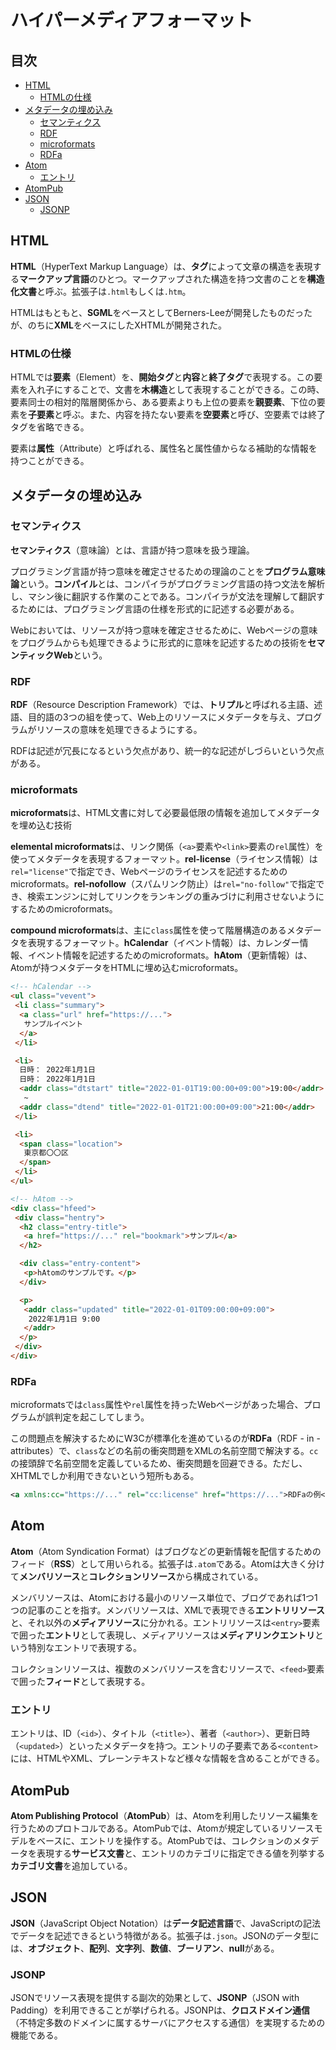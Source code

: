 # ハイパーメディアフォーマット


## 目次

- [HTML](#html)
	- [HTMLの仕様](#htmlの仕様)
- [メタデータの埋め込み](#メタデータの埋め込み)
	- [セマンティクス](#セマンティクス)
	- [RDF](#rdf)
	- [microformats](#microformats)
	- [RDFa](#rdfa)
- [Atom](#atom)
	- [エントリ](#エントリ)
- [AtomPub](#atompub)
- [JSON](#json)
	- [JSONP](#jsonp)


## HTML

**HTML**（HyperText Markup Language）は、**タグ**によって文章の構造を表現する**マークアップ言語**のひとつ。マークアップされた構造を持つ文書のことを**構造化文書**と呼ぶ。拡張子は`.html`もしくは`.htm`。

HTMLはもともと、**SGML**をベースとしてBerners-Leeが開発したものだったが、のちに**XML**をベースにしたXHTMLが開発された。

### HTMLの仕様

HTMLでは**要素**（Element）を、**開始タグ**と**内容**と**終了タグ**で表現する。この要素を入れ子にすることで、文書を**木構造**として表現することができる。この時、要素同士の相対的階層関係から、ある要素よりも上位の要素を**親要素**、下位の要素を**子要素**と呼ぶ。また、内容を持たない要素を**空要素**と呼び、空要素では終了タグを省略できる。

要素は**属性**（Attribute）と呼ばれる、属性名と属性値からなる補助的な情報を持つことができる。


## メタデータの埋め込み

### セマンティクス

**セマンティクス**（意味論）とは、言語が持つ意味を扱う理論。

プログラミング言語が持つ意味を確定させるための理論のことを**プログラム意味論**という。**コンパイル**とは、コンパイラがプログラミング言語の持つ文法を解析し、マシン後に翻訳する作業のことである。コンパイラが文法を理解して翻訳するためには、プログラミング言語の仕様を形式的に記述する必要がある。

Webにおいては、リソースが持つ意味を確定させるために、Webページの意味をプログラムからも処理できるように形式的に意味を記述するための技術を**セマンティックWeb**という。

### RDF

**RDF**（Resource Description Framework）では、**トリプル**と呼ばれる主語、述語、目的語の3つの組を使って、Web上のリソースにメタデータを与え、プログラムがリソースの意味を処理できるようにする。

RDFは記述が冗長になるという欠点があり、統一的な記述がしづらいという欠点がある。

### microformats

**microformats**は、HTML文書に対して必要最低限の情報を追加してメタデータを埋め込む技術

**elemental microformats**は、リンク関係（`<a>`要素や`<link>`要素の`rel`属性）を使ってメタデータを表現するフォーマット。**rel-license**（ライセンス情報）は`rel="license"`で指定でき、Webページのライセンスを記述するためのmicroformats。**rel-nofollow**（スパムリンク防止）は`rel="no-follow"`で指定でき、検索エンジンに対してリンクをランキングの重みづけに利用させないようにするためのmicroformats。

**compound microformats**は、主に`class`属性を使って階層構造のあるメタデータを表現するフォーマット。**hCalendar**（イベント情報）は、カレンダー情報、イベント情報を記述するためのmicroformats。**hAtom**（更新情報）は、Atomが持つメタデータをHTMLに埋め込むmicroformats。

```html
<!-- hCalendar -->
<ul class="vevent">
 <li class="summary">
  <a class="url" href="https://...">
   サンプルイベント
  </a>
 </li>

 <li>
  日時： 2022年1月1日
  日時： 2022年1月1日
  <addr class="dtstart" title="2022-01-01T19:00:00+09:00">19:00</addr>
   ~
  <addr class="dtend" title="2022-01-01T21:00:00+09:00">21:00</addr>
 </li>

 <li>
  <span class="location">
   東京都〇〇区
  </span>
 </li>
</ul>

<!-- hAtom -->
<div class="hfeed">
 <div class="hentry">
  <h2 class="entry-title">
   <a href="https://..." rel="bookmark">サンプル</a>
  </h2>

  <div class="entry-content">
   <p>hAtomのサンプルです。</p>
  </div>

  <p>
   <addr class="updated" title="2022-01-01T09:00:00+09:00">
    2022年1月1日 9:00
   </addr>
  </p>
 </div>
</div>
```

### RDFa

microformatsでは`class`属性や`rel`属性を持ったWebページがあった場合、プログラムが誤判定を起こしてしまう。

この問題点を解決するためにW3Cが標準化を進めているのが**RDFa**（RDF - in - attributes）で、`class`などの名前の衝突問題をXMLの名前空間で解決する。`cc`の接頭辞で名前空間を定義しているため、衝突問題を回避できる。ただし、XHTMLでしか利用できないという短所もある。

```xml
<a xmlns:cc="https://..." rel="cc:license" href="https://...">RDFaの例</a>
```


## Atom

**Atom**（Atom Syndication Format）はブログなどの更新情報を配信するためのフィード（**RSS**）として用いられる。拡張子は`.atom`である。Atomは大きく分けて**メンバリソース**と**コレクションリソース**から構成されている。

メンバリソースは、Atomにおける最小のリソース単位で、ブログであれば1つ1つの記事のことを指す。メンバリソースは、XMLで表現できる**エントリリソース**と、それ以外の**メディアリソース**に分かれる。エントリリソースは`<entry>`要素で囲った**エントリ**として表現し、メディアリソースは**メディアリンクエントリ**という特別なエントリで表現する。

コレクションリソースは、複数のメンバリソースを含むリソースで、`<feed>`要素で囲った**フィード**として表現する。

### エントリ

エントリは、ID（`<id>`）、タイトル（`<title>`）、著者（`<author>`）、更新日時（`<updated>`）といったメタデータを持つ。エントリの子要素である`<content>`には、HTMLやXML、プレーンテキストなど様々な情報を含めることができる。


## AtomPub

**Atom Publishing Protocol**（**AtomPub**）は、Atomを利用したリソース編集を行うためのプロトコルである。AtomPubでは、Atomが規定しているリソースモデルをベースに、エントリを操作する。AtomPubでは、コレクションのメタデータを表現する**サービス文書**と、エントリのカテゴリに指定できる値を列挙する**カテゴリ文書**を追加している。


## JSON

**JSON**（JavaScript Object Notation）は**データ記述言語**で、JavaScriptの記法でデータを記述できるという特徴がある。拡張子は`.json`。JSONのデータ型には、**オブジェクト**、**配列**、**文字列**、**数値**、**ブーリアン**、**null**がある。

### JSONP

JSONでリソース表現を提供する副次的効果として、**JSONP**（JSON with Padding）を利用できることが挙げられる。JSONPは、**クロスドメイン通信**（不特定多数のドメインに属するサーバにアクセスする通信）を実現するための機能である。
